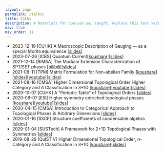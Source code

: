 ```yaml
---
layout: page
permalink: /talks/
title: Talks
description: # Materials for courses you taught. Replace this text with your description.
nav: true
nav_order: 11
---
```


- 2023-12-19 [CUHK] A Macroscopic Description of Gauging — as a special Morita equivalence [[slides]](assets/slides/gauging.pdf)
- 2023-07-26 [ICBS] Quantum Current[[koushare]](https://www.koushare.com/live/details/19970?vid=77727)[[slides]](assets/slides/QuantumCurrent.pdf)
- 2021-12-14 [BIMSA] The Modular Extension Characterization of SPT/SET phases [[bilibili]](https://www.bilibili.com/video/BV1y44y1E7rR/)[[slides]](/assets/slides/ME.pdf)
- 2021-08-11 [TPM] Matrix Formulation for Non-abelian Family [[koushare]](https://www.koushare.com/video/details/13814)[[slides]](assets/slides/HigherTopBIMSA.pdf)[[youtube]](https://www.youtube.com/watch?v=h8ZgeW8TJoE)[[slides]](assets/slides/nab.pdf)
- 2021-08-16 [CMSA] Higher Dimensional Topological Order Higher Category and A Classification in 3+1D [[koushare]](https://www.koushare.com/video/details/13876)[[youtube]](https://www.youtube.com/watch?v=naQiUDdZTYA)[[slides]](assets/slides/HigherTop.pdf)
- 2020-10-07 [CUHK] A “Periodic Table” of Topological Orders  [[slides]](assets/slides/topophase.pdf)
- 2020-08-07 [ESI] Higher symmetry entriched topological phases [[koushare]](https://www.koushare.com/video/details/5883)[[youtube]](https://www.youtube.com/watch?v=he3LU49JaOM)[[slides]](assets/slides/hSET.pdf)
- 2020-04-15 [CMSA] Introduction to Categorical Approach to Topological Phases in Arbitrary Dimensions [[slides]](assets/slides/Intro.pdf)
- 2020-01-16 [SSCF] Structure coefficients of condensable algebra [[slides]](assets/slides/strucoe.pdf)
- 2029-01-04 [SUSTech] A Framework for 2+1D Topological Phases with Symmetries [[slides]](assets/slides/SETreport.pdf)
- 2019-08-29 [QuIST V] Higher Dimensional Topological Order, n-Category and A Classification in 3+1D [[koushare]](https://www.koushare.com/video/details/2121)[[slides]](assets/slides/HigherTopS.pdf)
